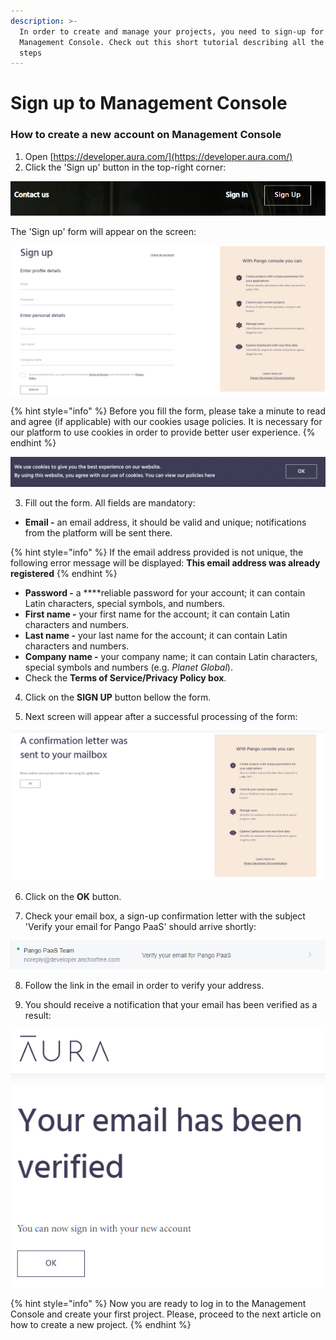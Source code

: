 ```yaml
---
description: >-
  In order to create and manage your projects, you need to sign-up for
  Management Console. Check out this short tutorial describing all the necessary
  steps
---
```


# Sign up to Management Console

### **How to create a new account on Management Console**

1. Open [https://developer.aura.com/](https://developer.aura.com/)
2. Click the 'Sign up' button in the top-right corner:

![](../.gitbook/assets/sign-up-button-landing.png)

The 'Sign up' form will appear on the screen:

![Sign-up form page](../.gitbook/assets/sign-up-form.png)

{% hint style="info" %}
Before you fill the form, please take a minute to read and agree \(if applicable\) with our cookies usage policies. It is necessary for our platform to use cookies in order to provide better user experience.
{% endhint %}

![Cookie usage policy alert](../.gitbook/assets/screenshot-2021-05-27-at-16.04.34.png)

3.  Fill out the form. All fields are mandatory:

* **Email -** an email address, it should be valid and unique; notifications from the platform will be sent there.

{% hint style="info" %}
If the email address provided is not unique, the following error message will be displayed: **This email address was already registered**
{% endhint %}

* **Password -** a ****reliable password for your account; it can contain Latin characters, special symbols, and numbers.
* **First name -** your first name for the account; it can contain Latin characters and numbers.
* **Last name -** your last name for the account; it can contain Latin characters and numbers. 
* **Company name -** your company name; it can contain Latin characters, special symbols and numbers \(e.g. _Planet Global_\).
* Check the **Terms of Service/Privacy Policy box**.

4. Click on the **SIGN UP** button bellow the form.

5. Next screen will appear after a successful processing of the form:

![Confirmation page](../.gitbook/assets/email-sign-up-confirmation.png)

6. Click on the **OK** button.

7. Check your email box, a sign-up confirmation letter with the subject 'Verify your email for Pango PaaS' should arrive shortly:

![Email adress verification request](../.gitbook/assets/email-confirmation.png)

8. Follow the link in the email in order to verify your address.

9. You should receive a notification that your email has been verified as a result:

![Successful email address verification](../.gitbook/assets/email-verified.png)

{% hint style="info" %}
Now you are ready to log in to the Management Console and create your first project. Please, proceed to the next article on how to create a new project.
{% endhint %}

